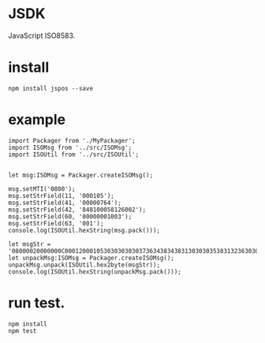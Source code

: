 # JSDK
JavaScript ISO8583.

# install

    npm install jspos --save

# example

    import Packager from './MyPackager';
    import ISOMsg from '../src/ISOMsg';
    import ISOUtil from '../src/ISOUtil';


    let msg:ISOMsg = Packager.createISOMsg();

    msg.setMTI('0800');
    msg.setStrField(11, '000105');
    msg.setStrField(41, '00000764');
    msg.setStrField(42, '848100058126002');
    msg.setStrField(60, '00000001003');
    msg.setStrField(63, '001');
    console.log(ISOUtil.hexString(msg.pack()));

    let msgStr = '08000020000000C00012000105303030303037363438343831303030353831323630303200110000000100300003303031';
    let unpackMsg:ISOMsg = Packager.createISOMsg();
    unpackMsg.unpack(ISOUtil.hex2byte(msgStr));
    console.log(ISOUtil.hexString(unpackMsg.pack()));

# run test.

    npm install
    npm test
